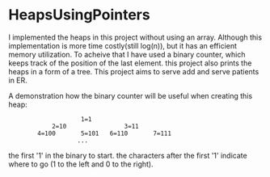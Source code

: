 # HeapsUsingPointers
I implemented the heaps in this project without using an array. Although this implementation is more time costly(still log(n)), but it has an efficient memory utilization. 
To acheive that I have used a binary counter, which keeps track of the position of the last element. 
this project also prints the heaps in a form of a tree. 
This project aims to serve add and serve patients in ER.

A demonstration how the binary counter will be useful when creating this heap:


                        1=1
                2=10			    3=11
            4=100		5=101	6=110		7=111
                       ...
                       
 the first '1' in the binary to start.
 the characters after the first '1' indicate where to go (1 to the left and 0 to the right).	
